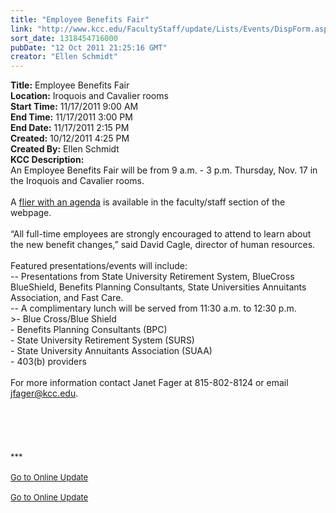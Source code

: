 ```yaml
---
title: "Employee Benefits Fair"
link: "http://www.kcc.edu/FacultyStaff/update/Lists/Events/DispForm.aspx?ID=168"
sort_date: 1318454716000
pubDate: "12 Oct 2011 21:25:16 GMT"
creator: "Ellen Schmidt"
---
```


<div><b>Title:</b> Employee Benefits Fair</div>
<div><b>Location:</b> Iroquois and Cavalier rooms</div>
<div><b>Start Time:</b> 11/17/2011 9:00 AM</div>
<div><b>End Time:</b> 11/17/2011 3:00 PM</div>
<div><b>End Date:</b> 11/17/2011 2:15 PM</div>
<div><b>Created:</b> 10/12/2011 4:25 PM</div>
<div><b>Created By:</b> Ellen Schmidt</div>
<div><b>KCC Description:</b> <div class=ExternalClass343BE61322A34BDABDF02EB220DD8F64>
<div>An Employee Benefits Fair will be from 9 a.m. - 3 p.m. Thursday, Nov. 17 in the Iroquois and Cavalier rooms.</div>
<div> </div>
<div>A <a href="/FacultyStaff/departments/hr/Documents/2011-emp-ben-fair.pdf">flier with an agenda</a> is available in the faculty/staff section of the webpage.</div>
<div> </div>
<div>“All full-time employees are strongly encouraged to attend to learn about the new benefit changes,” said David Cagle, director of human resources. </div>
<div><br>Featured presentations/events will include: <br>-- Presentations from State University Retirement System, BlueCross BlueShield, Benefits Planning Consultants, State Universities Annuitants Association, and Fast Care.<br>-- A complimentary lunch will be served from 11:30 a.m. to 12:30 p.m.<br></div></div></div>
>- Blue Cross/Blue Shield</div>
<div>- Benefits Planning Consultants (BPC)</div>
<div>- State University Retirement System (SURS)</div>
<div>- State University Annuitants Association (SUAA)</div>
<div>- 403(b) providers</div>
<div> </div>
<div>For more information contact Janet Fager at 815-802-8124 or email <a href="mailto:jfager@kcc.edu">jfager@kcc.edu</a>.</div>
<div> </div>
<div> </div>
<div>
<div>
<div> </div>
<div>
<div>
<div> </div>
<div> </div>
<div>
<div><font size="2">***</font></div>
<div><font size="2"></font> </div>
<div><font size="2"><a href="/FacultyStaff/update/Pages/dailyupdate.aspx">Go to Online Update</a> 
<div> </div></font></div></div></div></div></div></div></div></div>
</div>
<div><font size="2"></font></div>
<div><font size="2"></font></div>
<div><font size="2"></font></div>
<div><font size="2"></font></div>
<div><font size="2"></font></div>
<div><font size="2"></font></div>
<div><a href="/FacultyStaff/update/Pages/dailyupdate.aspx"><font size="2">Go to Online Update</font></a></div>
<div></div><br /></div>
<div> </div></div></div>
